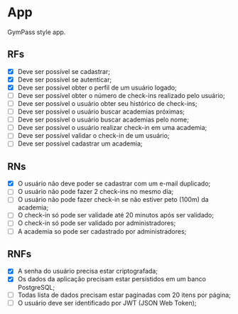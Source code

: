 # App
GymPass style app.

## RFs
- [X] Deve ser possível se cadastrar;
- [X] Deve ser possível se autenticar;
- [X] Deve ser possível obter o perfil de um usuário logado;
- [ ] Deve ser possível obter o número de check-ins realizado pelo usuário;
- [ ] Deve ser possível o usuário obter seu histórico de check-ins;
- [ ] Deve ser possível o usuário buscar academias próximas;
- [ ] Deve ser possível o usuário buscar academias pelo nome;
- [ ] Deve ser possível o usuário realizar check-in em uma academia;
- [ ] Deve ser possível validar o check-in de um usuário;
- [ ] Deve ser possível cadastrar um academia;

## RNs
- [X] O usuário não deve poder se cadastrar com um e-mail duplicado;
- [ ] O usuário não pode fazer 2 check-ins no mesmo dia;
- [ ] O usuário não pode fazer check-in se não estiver peto (100m) da academia;
- [ ] O check-in só pode ser validade até 20 minutos após ser validado;
- [ ] O check-in só pode ser validado por administradores;
- [ ] A academia so pode ser cadastrado por administradores;

## RNFs
- [X] A senha do usuário precisa estar criptografada;
- [X] Os dados da aplicação precisam estar persistidos em um banco PostgreSQL;
- [ ] Todas lista de dados precisam estar paginadas com 20 itens por página;
- [ ] O usuário deve ser identificado por JWT (JSON Web Token);